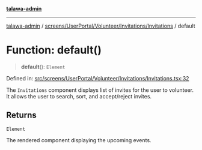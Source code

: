 [**talawa-admin**](../../../../../../README.md)

***

[talawa-admin](../../../../../../README.md) / [screens/UserPortal/Volunteer/Invitations/Invitations](../README.md) / default

# Function: default()

> **default**(): `Element`

Defined in: [src/screens/UserPortal/Volunteer/Invitations/Invitations.tsx:32](https://github.com/gautam-divyanshu/talawa-admin/blob/9fec1eef6a4674b14f6abe30e3be3844537d8dc2/src/screens/UserPortal/Volunteer/Invitations/Invitations.tsx#L32)

The `Invitations` component displays list of invites for the user to volunteer.
It allows the user to search, sort, and accept/reject invites.

## Returns

`Element`

The rendered component displaying the upcoming events.
